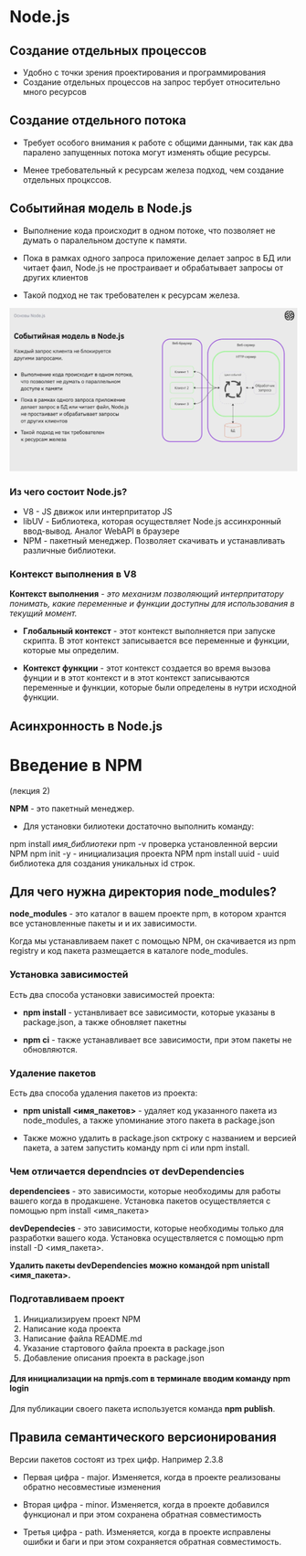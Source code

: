 # Node.js

## Создание отдельных процессов

* Удобно с точки зрения проектирования и программирования
* Создание отдельных процессов на запрос тербует относительно много ресурсов

## Создание отдельного потока

* Требует особого внимания к работе  с общими данными, так как два паралено запущенных потока могут изменять общие ресурсы.

* Менее требовательный к ресурсам железа подход, чем создание отдельных процкссов.

## Событийная модель в Node.js

* Выполнение кода происходит в одном потоке, что позволяет не думать о паралельном доступе к памяти.

* Пока в рамках одного запроса приложение делает запрос в БД или читает фаил, Node.js не простраивает и обрабатывает запросы от других клиентов

* Такой подход не так требователен к ресурсам железа.

![](img/Model.png)

### Из чего состоит Node.js?

* V8 - JS движок или интерпритатор JS
* libUV - Библиотека, которая осуществляет Node.js ассинхронный ввод-вывод. Аналог WebAPI в браузере
* NPM - пакетный менеджер. Позволяет скачивать и устанавливать различные библиотеки.

### Контекст выполнения в V8

__Контекст выполнения__ - *это механизм позволяющий интерпритатору понимать, какие переменные и функции доступны для использования в текущий момент.*

* __Глобальный контекст__ - этот контекст выполняется при запуске скрипта. В этот контекст записывается все переменные и функции, которые мы определим.

* __Контекст функции__ - этот контекст создается во время вызова фунции и в этот контекст и в этот контекст записываются переменные и функции, которые были определены в нутри исходной функции.

## Асинхронность в Node.js

# Введение в NPM

(лекция 2)

__NPM__ - это пакетный менеджер.

* Для установки билиотеки достаточно выполнить команду:

 npm install *имя_библиотеки*
 npm -v проверка установленной версии NPM
 npm init -y - инициализация проекта NPM
 npm install uuid - uuid библиотека для  создания уникальных id строк.

## Для чего нужна директория node_modules?

__node_modules__ - это каталог в вашем проекте npm, в котором хрантся все установленные пакеты и и их зависимости.

Когда мы устанавливаем пакет с помощью NPM, он скачивается из npm registry и код пакета размещается в каталоге node_modules.

### Установка зависимостей

Есть два способа установки зависимостей проекта:

* __npm install__ - устанвливает все зависимости, которые указаны в package.json, а также обновляет пакетны

* __npm ci__ - также устанавливает все зависимости, при этом пакеты не обновляются.

### Удаление пакетов

Есть два способа удаления пакетов из проекта:

* __npm unistall <имя_пакетов>__ - удаляет код указанного пакета из node_modules, а также упоминание этого пакета в package.json

* Также можно удалить в package.json сктроку с названием и версией пакета, а затем запустить команду npm ci или npm install.

### Чем отличается dependncies от devDependencies

__dependenciees__ - это зависимости, которые необходимы для работы вашего когда в продакшене. Установка пакетов осуществляется с помощью npm install <имя_пакета>

__devDependecies__ - это зависимости, которые необходимы только для разработки вашего кода. Установка осуществляется с помощью  npm install -D <имя_пакета>.

__Удалить пакеты devDependencies можно командой npm unistall <имя_пакета>.__

### Подготавливаем проект

1. Инициализируем проект NPM
2. Написание кода проекта
3. Написание файла README.md
4. Указание стартового файла проекта в package.json
5. Добавление опиcания проекта в package.json

#### Для инициализации на npmjs.com в терминале вводим команду __npm login__ 

Для публикации своего пакета используется команда __npm publish__.


## Правила семантического версионирования 

Версии пакетов состоят из трех цифр. Например 2.3.8

* Первая цифра - major. Изменяется, когда в проекте реализованы обратно несовместиые изменения

* Вторая цифра - minor. Изменяется, когда в проекте добавился функционал и при этом сохранена обратная совместимость

* Третья цифра - path. Изменяется, когда в проекте исправлены ошибки и баги и при этом сохраняется обратная совместимость. 